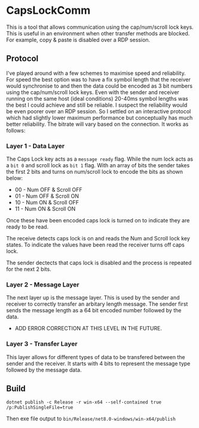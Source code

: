 # CapsLockComm

This is a tool that allows communication using the cap/num/scroll lock keys. 
This is useful in an environment when other transfer methods are blocked. 
For example, copy & paste is disabled over a RDP session.


## Protocol

I've played around with a few schemes to maximise speed and reliability. For speed the best option was to have a fix symbol length that the receiver would synchronise to and then the data could be encoded as 3 bit numbers using the cap/num/scroll lock keys. Even with the sender and receiver running on the same host (ideal conditions) 20-40ms symbol lengths was the best I could achieve and still be reliable. I suspect the reliability would be even poorer over an RDP session. So I settled on an interactive protocol which had slightly lower maximum performance but conceptually has much better reliability. The bitrate will vary based on the connection. It works as follows:

### Layer 1 - Data Layer

The Caps Lock key acts as a `message ready` flag. While the num lock acts as a `bit 0` and scroll lock as `bit 1` flag. With an array of bits the sender takes the first 2 bits and turns on num/scroll lock to encode the bits as shown below:

- 00 - Num OFF & Scroll OFF
- 01 - Num OFF & Scroll ON
- 10 - Num ON & Scroll OFF
- 11 - Num ON & Scroll ON

Once these have been encoded caps lock is turned on to indicate they are ready to be read.

The receive detects caps lock is on and reads the Num and Scroll lock key states. To indicate the values have been read the receiver turns off caps lock.

The sender dectects that caps lock is disabled and the process is repeated for the next 2 bits.

### Layer 2 - Message Layer

The next layer up is the message layer. This is used by the sender and receiver to correctly transfer an arbitary length message. 
The sender first sends the message length as a 64 bit encoded number followed by the data.

- ADD ERROR CORRECTION AT THIS LEVEL IN THE FUTURE.

### Layer 3 - Transfer Layer

This layer allows for different types of data to be transfered between the sender and the receiver. It starts with 4 bits to represent the message type followed by the message data.


## Build 

```
dotnet publish -c Release -r win-x64 --self-contained true /p:PublishSingleFile=true
```

Then exe file output to `bin/Release/net8.0-windows/win-x64/publish`